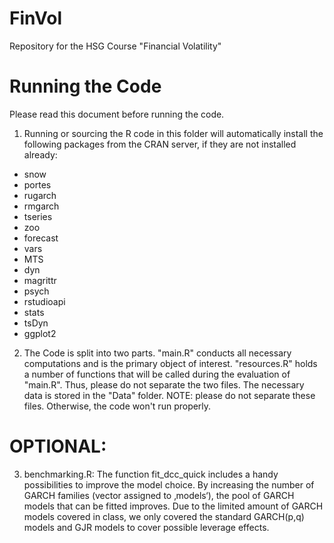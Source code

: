 # FinVol
Repository for the HSG Course "Financial Volatility"


# Running the Code

Please read this document before running the code.
1. Running or sourcing the R code in this folder will automatically install the following packages from the CRAN server, if they are not installed already:

- snow
- portes
- rugarch
- rmgarch
- tseries
- zoo
- forecast
- vars
- MTS
- dyn
- magrittr
- psych  
- rstudioapi
- stats
- tsDyn
- ggplot2


2. The Code is split into two parts. "main.R" conducts all necessary computations and is the primary object of interest. "resources.R" holds a number of functions that will be called during the evaluation of "main.R". Thus, please do not separate the two files. The necessary data is stored in the "Data" folder. NOTE: please do not separate these files. Otherwise, the code won't run properly.





# OPTIONAL:

3. benchmarking.R: The function fit_dcc_quick includes a handy possibilities to improve the model choice. By increasing the number of GARCH families (vector assigned to ‚models‘), the pool of GARCH models that can be fitted improves. 
Due to the limited amount of GARCH models covered in class, we only covered the standard GARCH(p,q) models and GJR models to cover possible leverage effects.


